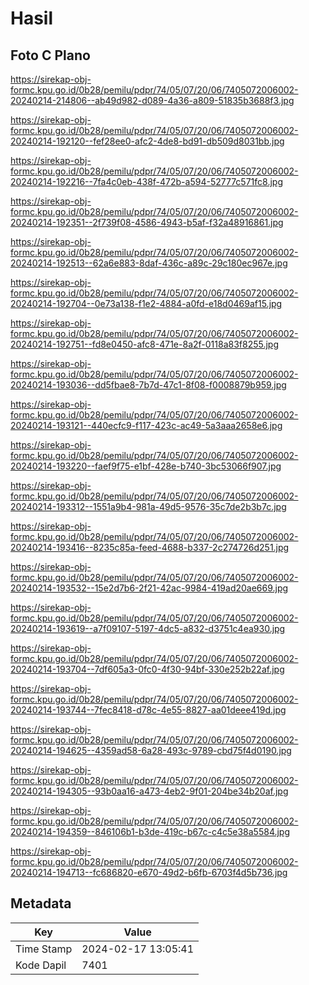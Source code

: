 # Hasil

## Foto C Plano

https://sirekap-obj-formc.kpu.go.id/0b28/pemilu/pdpr/74/05/07/20/06/7405072006002-20240214-214806--ab49d982-d089-4a36-a809-51835b3688f3.jpg

https://sirekap-obj-formc.kpu.go.id/0b28/pemilu/pdpr/74/05/07/20/06/7405072006002-20240214-192120--fef28ee0-afc2-4de8-bd91-db509d8031bb.jpg

https://sirekap-obj-formc.kpu.go.id/0b28/pemilu/pdpr/74/05/07/20/06/7405072006002-20240214-192216--7fa4c0eb-438f-472b-a594-52777c571fc8.jpg

https://sirekap-obj-formc.kpu.go.id/0b28/pemilu/pdpr/74/05/07/20/06/7405072006002-20240214-192351--2f739f08-4586-4943-b5af-f32a48916861.jpg

https://sirekap-obj-formc.kpu.go.id/0b28/pemilu/pdpr/74/05/07/20/06/7405072006002-20240214-192513--62a6e883-8daf-436c-a89c-29c180ec967e.jpg

https://sirekap-obj-formc.kpu.go.id/0b28/pemilu/pdpr/74/05/07/20/06/7405072006002-20240214-192704--0e73a138-f1e2-4884-a0fd-e18d0469af15.jpg

https://sirekap-obj-formc.kpu.go.id/0b28/pemilu/pdpr/74/05/07/20/06/7405072006002-20240214-192751--fd8e0450-afc8-471e-8a2f-0118a83f8255.jpg

https://sirekap-obj-formc.kpu.go.id/0b28/pemilu/pdpr/74/05/07/20/06/7405072006002-20240214-193036--dd5fbae8-7b7d-47c1-8f08-f0008879b959.jpg

https://sirekap-obj-formc.kpu.go.id/0b28/pemilu/pdpr/74/05/07/20/06/7405072006002-20240214-193121--440ecfc9-f117-423c-ac49-5a3aaa2658e6.jpg

https://sirekap-obj-formc.kpu.go.id/0b28/pemilu/pdpr/74/05/07/20/06/7405072006002-20240214-193220--faef9f75-e1bf-428e-b740-3bc53066f907.jpg

https://sirekap-obj-formc.kpu.go.id/0b28/pemilu/pdpr/74/05/07/20/06/7405072006002-20240214-193312--1551a9b4-981a-49d5-9576-35c7de2b3b7c.jpg

https://sirekap-obj-formc.kpu.go.id/0b28/pemilu/pdpr/74/05/07/20/06/7405072006002-20240214-193416--8235c85a-feed-4688-b337-2c274726d251.jpg

https://sirekap-obj-formc.kpu.go.id/0b28/pemilu/pdpr/74/05/07/20/06/7405072006002-20240214-193532--15e2d7b6-2f21-42ac-9984-419ad20ae669.jpg

https://sirekap-obj-formc.kpu.go.id/0b28/pemilu/pdpr/74/05/07/20/06/7405072006002-20240214-193619--a7f09107-5197-4dc5-a832-d3751c4ea930.jpg

https://sirekap-obj-formc.kpu.go.id/0b28/pemilu/pdpr/74/05/07/20/06/7405072006002-20240214-193704--7df605a3-0fc0-4f30-94bf-330e252b22af.jpg

https://sirekap-obj-formc.kpu.go.id/0b28/pemilu/pdpr/74/05/07/20/06/7405072006002-20240214-193744--7fec8418-d78c-4e55-8827-aa01deee419d.jpg

https://sirekap-obj-formc.kpu.go.id/0b28/pemilu/pdpr/74/05/07/20/06/7405072006002-20240214-194625--4359ad58-6a28-493c-9789-cbd75f4d0190.jpg

https://sirekap-obj-formc.kpu.go.id/0b28/pemilu/pdpr/74/05/07/20/06/7405072006002-20240214-194305--93b0aa16-a473-4eb2-9f01-204be34b20af.jpg

https://sirekap-obj-formc.kpu.go.id/0b28/pemilu/pdpr/74/05/07/20/06/7405072006002-20240214-194359--846106b1-b3de-419c-b67c-c4c5e38a5584.jpg

https://sirekap-obj-formc.kpu.go.id/0b28/pemilu/pdpr/74/05/07/20/06/7405072006002-20240214-194713--fc686820-e670-49d2-b6fb-6703f4d5b736.jpg


## Metadata

| Key        | Value               |
| ---------- | ------------------- |
| Time Stamp | 2024-02-17 13:05:41 |
| Kode Dapil | 7401                |



